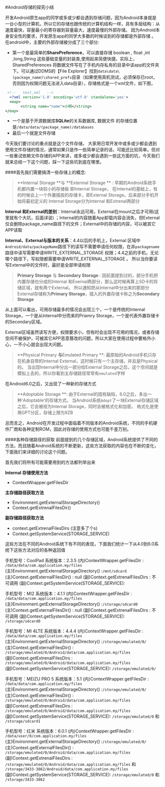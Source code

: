 #Android存储的探究小结

   开发Android原生app的同学或多或少都会遇到存储问题，因为Android本身就是一台小型的计算机，所以它的存储也跟传统的计算机结构一样，具有多层结构：从速度最快，容量最小的寄存器到容量最大，速度最慢的外部存储。 
  因为Android本身安全性的要求，开发原生app的同学大多数的时候谈到的存储都是外部存储 。 在android中，主要的外部存储被分成了三个部分: 
  - 第一个是最简单的**SharePreference**，可以直接存储 boolean , float ,int ,long,String 这些基础变量的封装类,使用起来简便快捷。实际上，SharedPreferences 将数据文件写在了手机内存私有的目录中该app的文件夹下。可以通过DDMS的【File Explorer】找到`data\data\(package_name)\shared_prefs`目录（如果使用真机测试，必须保存已root，否则因为权限问题无法进入data目录），存储格式是一个xml文件，如下图，

``` xml
 <!--   test.xml   -->
  <?xml version='1.0' encoding='utf-8' standalone='yes'>
  <map>
       <string name="name">小明</string>
</map>
```

- 一个是基于开源数据库**SQLite**的关系数据库, 数据文件 的存储位置是`/data/data/(package_name)/databases`
- 最后一个就是文件存储

今天我们要讨论的重点就是这个文件存储， 大家用日常开发中或多或少都会遇到使用文件存储的情况，通常如果只是作一些简单记录的话，可能还比较简单。但对一些重试依赖文件存储的APP来讲，或多或少都会遇到一些这方面的坑，今天我们就来总结一下这个问题，踩一下这些坑到底在哪里。 

####首先我们需要搞清一些存储上的概念:

> **Internal Storage **与 **Extermal Storage ** : 早期的Android系统手机都内置一块较小的存储板 即Internal Storage，  在Internal的基础上，有的时候会上一个外置插拔的存储卡，即External Storage。后来部分手机开始将最初定义的 Internal Storage分为Internal 和Extrenal两部分

**Internal 和External的差别**：Internal永远可用，External在mount之后才可用(这里就有个大坑，后面详说) ；Internal的内容随着App卸载内容会消失，但External仅会删除package_name路径下的文件；External中的存储的内容，可以被其它APP读取

**Internal、External与版本的关系**：4.4以后的手机上，External 区域中`Android/data/packageName`路径下的读写不需要申请任何权限，在非`packagename`路径中读写需要申请WRITE_EXTERNAL_STORAGE 权限；4.4之前的手机，无论哪个路径下，写权限都需要申请WRITE_EXTERNAL_STORAGE 。 所以当你要读写External中的文件时，最好是全部申请权限

> **Primary Storage** 与 **Secondary Storage** : 因前面提到过的，部分手机把内置存储也分成的Internal 和Exernal两部分，那么这时候再算上SD卡的存储区域，就有两个External。 所以通知把从Internal中分出来的那部分External存储称为**Primary Storage**，插入的外置存储卡称之为**Secondary Storage**

从上面可以看出，可用存储最多的情况会出现三个，一个是传统的Internal Storage，一个是从Internal中分而来的Priamry Storage，一个是代表外置存储卡的Secondary区域。 

External区域虽然读写方便，权限要求小，但有时会出现不可用的情况，或者存储空间不被保护，可被其它APP恶意篡改的问题，所以大家在使用过程中要格外小心，一不小心就会出现大问题。

> **Physical Primary **与**Emulated Primary **: 最原始的Android手机只存在机身自带的Internal External，这时候只有一个主存储，并且是Physical的。 当出现Internal中分出一部分给External Storage之后，这个空间就是模拟上去的，所以你看到主存储路径常常有`emulated`字样

在Android6.0之后，又出现了一种新的存储方式

> **Adoptable Storage **:  由于External的固有缺陷，6.0之后，多出一种'Adoptable'的存储方式。 当Android系统`Adopt`了一块External存储区域之后，它会被视为Internal Storage，同时会被格式化和加密。 格式化是使用GPT分区，存储上限为9ZB

总而言之，Android在开发过程中面临着不同版本的Android系统，不同的手机硬件厂商和各种定制ROM，因此对存储的使用方式也可能千差万别。

####各种存储路径的获取
前面提到的几个存储区域，Android系统提供了不同的方法，而且随着Android系统的不断更新，这些方法获取的内容也在不断的变化，下面我们来详细的讨论这个问题。 

首先我们将所有可能需要用到的方法都列举出来

**Internal 存储使用方法**
- ContextWrapper.getFilesDir

**主存储路径获取方法**
- Environment.getExternalStorageDirectory()
-  Context.getExtrenalFilesDir()

**副存储路径获取方法**
- context.getExtrenalFilesDirs (注意多了个s)
- Context.getSystemService(STORAGE_SERVICE)

这些方法在不同的Android系统下有不同的表现，下面我们统计一下从4.0到6.0系统下这些方法对应的各种返回值


手机型号：CoolPad
系统版本：2.3.5
(内)ContextWrapper.getFilesDir : `/data/data/com.application.my/files`
(主)Environment.getExternalStorageDirectory() :`/mnt/sdcard`
(主)Context.getExternalFilesDir() : null
(副)Context.getExtrenalFilesDirs : 不可调用
(副)Context.getSystemService(STORAGE_SERVICE): 


手机型号：MI2
系统版本：4.1.1
(内)ContextWrapper.getFilesDir : `/data/data/com.application.my/files`
(主)Environment.getExternalStorageDirectory() :`/storage/sdcard0`
(主)Context.getExternalFilesDir() : null
(副)Context.getExtrenalFilesDirs : 不可调用
(副)Context.getSystemService(STORAGE_SERVICE): `/storage/sdcard0`


手机型号：MI 4LTE
系统版本：4.4.4
(内)ContextWrapper.getFilesDir : `/data/data/com.application.my/files`
(主)Environment.getExternalStorageDirectory() :`/storage/emulated/0/ `
(主)Context.getExternalFilesDir() : `/storage/emulated/0/Android/data/com.application.my/files`
(副)Context.getExtrenalFilesDirs : `/storage/emulated/0/Android/data/com.application.my/files`
(副)Context.getSystemService(STORAGE_SERVICE): `/storage/emulated/0/`


手机型号：MEIZU PRO 5
系统版本：5.1
(内)ContextWrapper.getFilesDir : `/data/data/com.application.my/files`
(主)Environment.getExternalStorageDirectory() :`/storage/emulated/0/ `
(主)Context.getExternalFilesDir() : `/storage/emulated/0/Android/data/com.application.my/files`
(副)Context.getExtrenalFilesDirs : `/storage/emulated/0/Android/data/com.application.my/files`
(副)Context.getSystemService(STORAGE_SERVICE): `/storage/emulated/0` 和 `/storage/sdcard1`


手机型号：红米
系统版本：6.0.1
(内)ContextWrapper.getFilesDir : `/data/user/0/com.application.my/files`
(主)Environment.getExternalStorageDirectory() :`/storage/emulated/0/`
(主)Context.getExternalFilesDir() : `/storage/emulated/0/Android/data/com.application.my/files`
(副)Context.getExtrenalFilesDirs : `/storage/emulated/0/Android/data/com.application.my/files`  和   `/storage/3433-3862/Android/data/com.application.my/files`
(副)Context.getSystemService(STORAGE_SERVICE): `/storage/emulated/0` 和 `/storage/3433-3862`
